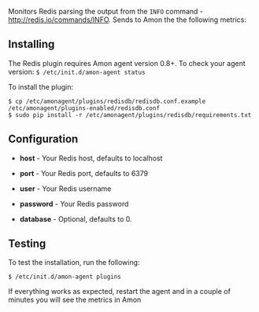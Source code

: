 
Monitors Redis parsing the output from the `INFO` command - http://redis.io/commands/INFO. Sends to Amon the the following metrics:  


## Installing

The Redis plugin requires Amon agent version 0.8+. To check your agent version: `$ /etc/init.d/amon-agent status`

To install the plugin:


    $ cp /etc/amonagent/plugins/redisdb/redisdb.conf.example /etc/amonagent/plugins-enabled/redisdb.conf
    $ sudo pip install -r /etc/amonagent/plugins/redisdb/requirements.txt


## Configuration

* **host** -  Your Redis host, defaults to localhost
* **port** - Your Redis port, defaults to 6379

* **user** - Your Redis username
* **password** - Your Redis password
* **database** - Optional, defaults to 0.

## Testing

To test the installation, run the following:


    $ /etc/init.d/amon-agent plugins 
    
    
If everything works as expected, restart the agent and in a couple of minutes you will see the metrics in Amon 
